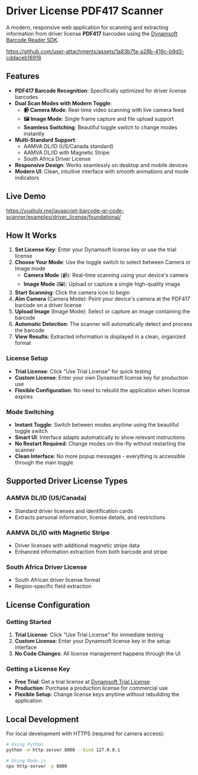 # Driver License PDF417 Scanner

A modern, responsive web application for scanning and extracting information from driver license **PDF417** barcodes using the [Dynamsoft Barcode Reader SDK](https://www.npmjs.com/package/dynamsoft-barcode-reader-bundle).

https://github.com/user-attachments/assets/1a83b7fa-a28b-419c-b9d3-cddaceb16918

## Features

- **PDF417 Barcode Recognition**: Specifically optimized for driver license barcodes
- **Dual Scan Modes with Modern Toggle**: 
  - **📹 Camera Mode**: Real-time video scanning with live camera feed
  - **🖼️ Image Mode**: Single frame capture and file upload support
  - **Seamless Switching**: Beautiful toggle switch to change modes instantly
- **Multi-Standard Support**:
  - AAMVA DL/ID (US/Canada standard)
  - AAMVA DL/ID with Magnetic Stripe
  - South Africa Driver License
- **Responsive Design**: Works seamlessly on desktop and mobile devices
- **Modern UI**: Clean, intuitive interface with smooth animations and mode indicators

## Live Demo
https://yushulx.me/javascript-barcode-qr-code-scanner/examples/driver_license/foundational/

## How It Works

1. **Set License Key**: Enter your Dynamsoft license key or use the trial license
2. **Choose Your Mode**: Use the toggle switch to select between Camera or Image mode
   - **Camera Mode** (📹): Real-time scanning using your device's camera
   - **Image Mode** (🖼️): Upload or capture a single high-quality image
3. **Start Scanning**: Click the camera icon to begin
4. **Aim Camera** (Camera Mode): Point your device's camera at the PDF417 barcode on a driver license
5. **Upload Image** (Image Mode): Select or capture an image containing the barcode
6. **Automatic Detection**: The scanner will automatically detect and process the barcode
7. **View Results**: Extracted information is displayed in a clean, organized format

### License Setup
- **Trial License**: Click "Use Trial License" for quick testing
- **Custom License**: Enter your own Dynamsoft license key for production use
- **Flexible Configuration**: No need to rebuild the application when license expires

### Mode Switching
- **Instant Toggle**: Switch between modes anytime using the beautiful toggle switch
- **Smart UI**: Interface adapts automatically to show relevant instructions
- **No Restart Required**: Change modes on-the-fly without restarting the scanner
- **Clean Interface**: No more popup messages - everything is accessible through the main toggle

## Supported Driver License Types

### AAMVA DL/ID (US/Canada)
- Standard driver licenses and identification cards
- Extracts personal information, license details, and restrictions

### AAMVA DL/ID with Magnetic Stripe
- Driver licenses with additional magnetic stripe data
- Enhanced information extraction from both barcode and stripe

### South Africa Driver License
- South African driver license format
- Region-specific field extraction



## License Configuration

### Getting Started
1. **Trial License**: Click "Use Trial License" for immediate testing
2. **Custom License**: Enter your Dynamsoft license key in the setup interface
3. **No Code Changes**: All license management happens through the UI

### Getting a License Key
- **Free Trial**: Get a trial license at [Dynamsoft Trial License](https://www.dynamsoft.com/customer/license/trialLicense/?product=dcv&package=cross-platform)
- **Production**: Purchase a production license for commercial use
- **Flexible Setup**: Change license keys anytime without rebuilding the application

## Local Development
For local development with HTTPS (required for camera access):

```bash
# Using Python
python -m http.server 8000 --bind 127.0.0.1

# Using Node.js
npx http-server -p 8000
```

